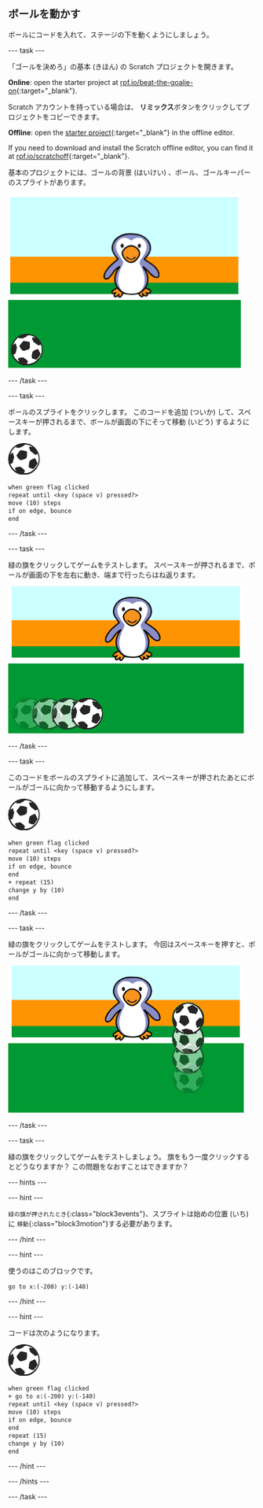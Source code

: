## ボールを動かす

ボールにコードを入れて、ステージの下を動くようにしましょう。

--- task ---

「ゴールを決めろ」の基本 (きほん) の Scratch プロジェクトを開きます。

**Online**: open the starter project at [rpf.io/beat-the-goalie-on](https://rpf.io/beat-the-goalie-on){:target="_blank"}.

Scratch アカウントを持っている場合は、 **リミックス**ボタンをクリックしてプロジェクトをコピーできます。

**Offline**: open the [starter project](https://rpf.io/p/en/beat-the-goalie-go){:target="_blank"} in the offline editor.

If you need to download and install the Scratch offline editor, you can find it at [rpf.io/scratchoff](https://rpf.io/scratchoff){:target="_blank"}.

基本のプロジェクトには、ゴールの背景 (はいけい) 、ボール、ゴールキーパーのスプライトがあります。

![基本のプロジェクト](images/goalie-starter.png)

--- /task ---

--- task ---

ボールのスプライトをクリックします。 このコードを追加 (ついか) して、スペースキーが押されるまで、ボールが画面の下にそって移動 (いどう) するようにします。

![ボールのスプライト](images/football-sprite.png)

```blocks3
when green flag clicked
repeat until <key (space v) pressed?>
move (10) steps
if on edge, bounce
end
```

--- /task ---

--- task ---

緑の旗をクリックしてゲームをテストします。 スペースキーが押されるまで、ボールが画面の下を左右に動き、端まで行ったらはね返ります。

![スクリーンショット](images/goalie-football-move-test.png)

--- /task ---

--- task ---

このコードをボールのスプライトに追加して、スペースキーが押されたあとにボールがゴールに向かって移動するようにします。

![ボールのスプライト](images/football-sprite.png)

```blocks3
when green flag clicked
repeat until <key (space v) pressed?>
move (10) steps
if on edge, bounce
end
+ repeat (15)
change y by (10)
end
```

--- /task ---

--- task ---

緑の旗をクリックしてゲームをテストします。 今回はスペースキーを押すと、ボールがゴールに向かって移動します。

![スクリーンショット](images/goalie-football-ypos-test.png)

--- /task ---

--- task ---

緑の旗をクリックしてゲームをテストしましょう。 旗をもう一度クリックするとどうなりますか？ この問題をなおすことはできますか？

--- hints ---

--- hint ---

`緑の旗が押されたとき`{:class="block3events"}、スプライトは始めの位置 (いち) に `移動`{:class="block3motion"}する必要があります。

--- /hint ---

--- hint ---

使うのはこのブロックです。

```blocks3
go to x:(-200) y:(-140)
```

--- /hint ---

--- hint ---

コードは次のようになります。

![ボールのスプライト](images/football-sprite.png)

```blocks3
when green flag clicked
+ go to x:(-200) y:(-140)
repeat until <key (space v) pressed?>
move (10) steps
if on edge, bounce
end
repeat (15)
change y by (10)
end
```

--- /hint ---

--- /hints ---

--- /task ---

